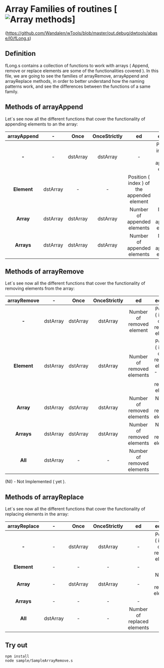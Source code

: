 # Array Families of routines [![Array methods](https://travis-ci.org/Wandalen/wTools.svg?branch=master)]
(https://github.com/Wandalen/wTools/blob/master/out.debug/dwtools/abase/l0/fLong.s)

## Definition

  fLong.s contains a collection of functions to work with arrays ( Append, remove or replace elements are some of the functionalities covered ).
  In this file, we are going to see the families of arrayRemove, arrayAppend and arrayReplace methods, in order to better understand how the naming patterns work, and see the differences between the functions of a same family.

## Methods of arrayAppend

  Let´s see now all the different functions that cover the functionality of appending elements to an the array:

  | **arrayAppend** | **-** | **Once** | **OnceStrictly** | **ed** | **edOnce** | **edOnceStrictly** |
  | :---: | :---: | :---: | :---: | :---: | :---: | :---: |
  | **-** | - | dstArray | dstArray | - | Position ( index ) of the appended element | - |
  | **Element** | dstArray | - | - | Position ( index ) of the appended element| - | - |
  | **Array** | dstArray | dstArray | dstArray | Number of appended elements | Number of appended elements | - |
  | **Arrays** | dstArray | dstArray | dstArray | Number of appended elements | Number of appended elements | - |

## Methods of arrayRemove

  Let´s see now all the different functions that cover the functionality of removing elements from the array:

  | **arrayRemove** | **-** | **Once** | **OnceStrictly** | **ed** | **edOnce** | **edOnceStrictly** |
  | :---: | :---: | :---: | :---: | :---: | :---: | :---: |
  | **-** | dstArray | dstArray | dstArray | Number of removed element | Position ( index ) of the removed element | Position ( index ) of the removed element |
  | **Element** | dstArray | dstArray | dstArray | Number of removed elements | Position ( index ) of the removed element - Should be removed element |  Removed element |
  | **Array** | dstArray | dstArray | dstArray | Number of removed elements | Number of removed elements | (NI) |
  | **Arrays** | dstArray | dstArray | dstArray | Number of removed elements | Number of removed elements | (NI) |
  | **All** | dstArray | - | - | Number of removed elements | - | - |

  (NI) - Not Implemented ( yet ).

## Methods of arrayReplace

  Let´s see now all the different functions that cover the functionality of replacing elements in the array:

  | **arrayReplace** | **-** | **Once** | **OnceStrictly** | **ed** | **edOnce** | **edOnceStrictly** |
  | :---: | :---: | :---: | :---: | :---: | :---: | :---: |
  | **-** | - | dstArray | dstArray | - | Position ( index ) of the replaced element | Position ( index ) of the replaced element |
  | **Element** | - | - | - | - | - |  - |
  | **Array** | - | dstArray | dstArray | - | Number of replaced elements | - |
  | **Arrays** | - | - | - | - | - | - |
  | **All** | dstArray | - | - | Number of replaced elements | - | - |


## Try out

```
npm install
node sample/SampleArrayRemove.s
```
